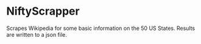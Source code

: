 # NiftyScrapper
Scrapes Wikipedia for some basic information on the 50 US States.
Results are written to a json file.
